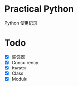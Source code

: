 # Practical Python

Python 使用记录

# Todo

- [x] 装饰器
- [x] Concurrency 
- [x] Iterator 
- [x] Class 
- [x] Module